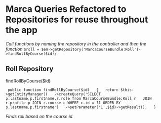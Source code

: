 # Marca Queries Refactored to Repositories for reuse throughout the app

_Call functions by naming the repository in the controller and then the function_
`$roll = $em->getRepository('MarcaCourseBundle:Roll')->findRollByCourse($id);`

## Roll Repository
findRollByCourse($id)  

` public function findRollByCourse($id)  
    {  
        return $this->getEntityManager()  
        ->createQuery('SELECT p.lastname,p.firstname,r.role from MarcaCourseBundle:Roll r  
         JOIN r.profile p JOIN r.course c WHERE c.id = ?1 ORDER BY p.lastname,p.firstname')  
         ->setParameter('1',$id)->getResult();  
    }`  

_Finds roll based on the course id._